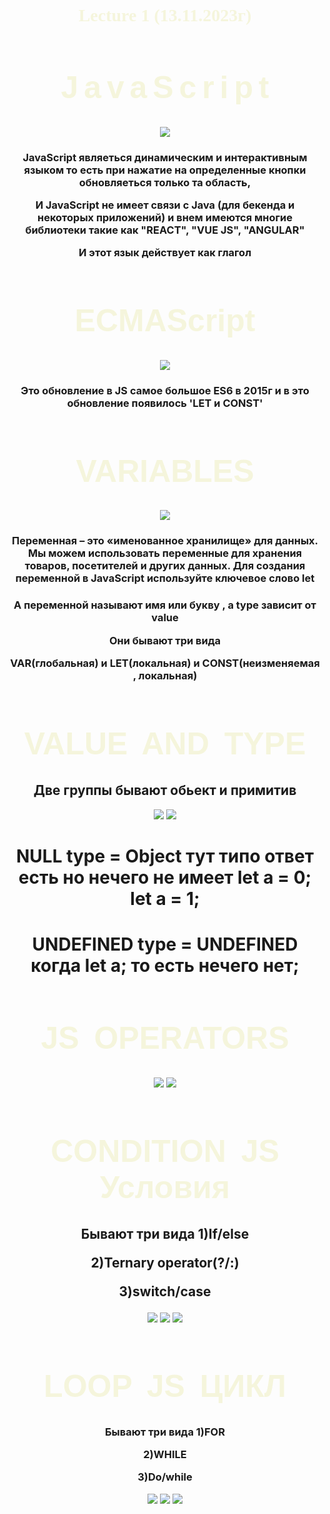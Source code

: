 <div style="text-align:center;"><h1 class="lecture" style="font-family: 'Times New Roman', Times, serif;color: beige;text-align:center;">Lecture 1 (13.11.2023г)</h1>
<h1 style="font-family: Impact, Haettenschweiler, 'Arial Narrow Bold', sans-serif;color: beige;text-align:center;font-size:50px;word-spacing:-5px">J a v a S c r i p t</h1>
<img src="https://wezom.academy/Media/files/filemanager/chto-takoe-javascript-i-zachem-ego-uchit/3.jpg">
<h3>JavaScript являеться динамическим и интерактивным языком то есть при нажатие на определенные кнопки обновляеться только та область,

И JavaScript не имеет связи с Java (для бекенда и некоторых приложений) и внем имеются многие библиотеки такие как "REACT", "VUE JS", "ANGULAR" 

И этот язык действует как глагол</h3>


<h1 style="font-family: Impact, Haettenschweiler, 'Arial Narrow Bold', sans-serif;color: beige;text-align:center;font-size:50px;word-spacing:10px;">ECMAScript</h1>
<img src="https://appmaster.io/api/_files/vfHrWcJsXZy3xpyMwFJkgN/download/">

<h3>Это обновление в JS самое большое ES6 в 2015г и в это обновление появилось 'LET и CONST'</h3>


<h1 style="font-family: Impact, Haettenschweiler, 'Arial Narrow Bold', sans-serif;color: beige;text-align:center;font-size:50px;word-spacing:10px;">VARIABLES</h1>
<img src="https://miro.medium.com/v2/resize:fit:603/1*2X5JdJr-mR62llsnX2VrzA.png">
<h3>Переменная – это «именованное хранилище» для данных. Мы можем использовать переменные для хранения товаров, посетителей и других данных. Для создания переменной в JavaScript используйте ключевое слово let</h3>
<h3>А переменной называют имя или букву , а type зависит от value 

Они бывают три вида 
   
  VAR(глобальная) и 
  LET(локальная) и 
       CONST(неизменяемая , локальная)
     </h3>
<h1 style="font-family: Impact, Haettenschweiler, 'Arial Narrow Bold', sans-serif;color: beige;text-align:center;font-size:50px;word-spacing:10px;">
     VALUE AND TYPE
</h1>
<h2> Две группы бывают обьект и примитив</h2>
<img src="https://tutorial.techaltum.com/images/js-datatypes.jpg">
<img src="https://www.learnsimpli.com/wp-content/uploads/2019/09/javascript-data-types.png">

<h1>NULL type = Object тут типо ответ есть но нечего не имеет let a = 0;     let a = 1;</h1>
<h1>UNDEFINED type = UNDEFINED когда let a; то есть нечего нет;</h1>

<h1 style="font-family: Impact, Haettenschweiler, 'Arial Narrow Bold', sans-serif;color: beige;text-align:center;font-size:50px;word-spacing:10px;">JS OPERATORS</h1>
<h3></h3>
<img src="https://pbs.twimg.com/media/EeFBX2lU4AEaahR.png">
<img src="https://dotnettutorials.net/wp-content/uploads/2020/02/JavaScript-Operators.png">

<h1 style="font-family: Impact, Haettenschweiler, 'Arial Narrow Bold', sans-serif;color: beige;text-align:center;font-size:50px;word-spacing:10px;">CONDITION JS Условия</h1>
<h2>Бывают три вида 1)If/else   

2)Ternary operator(?/:)

3)switch/case</h2>
<img src="https://www.pierre-giraud.com/wp-content/uploads/2019/05/javascript-condition-if-false.png">
<img src="https://www.freecodecamp.org/news/content/images/2021/01/Pink-Cute-Chic-Vintage-90s-Virtual-Trivia-Quiz-Presentations--1-.png">
<img src="https://pimylifeup.com/wp-content/uploads/2022/06/JavaScript-switch-statements-Thumbnail-NoWM.png">



<h1 style="font-family: Impact, Haettenschweiler, 'Arial Narrow Bold', sans-serif;color: beige;text-align:center;font-size:50px;word-spacing:10px;">LOOP JS  ЦИКЛ </h1>
<h3>Бывают три вида 1)FOR

2)WHILE

3)Do/while</h3>
<img src="https://www.saperis.io/hubfs/carbon%20%282%29.png">
<img src="https://pimylifeup.com/wp-content/uploads/2022/05/javascript-while-loop-thumbnail.png">
<img src="https://i.redd.it/q1hq3w8aart51.png">
</div>

    
    
